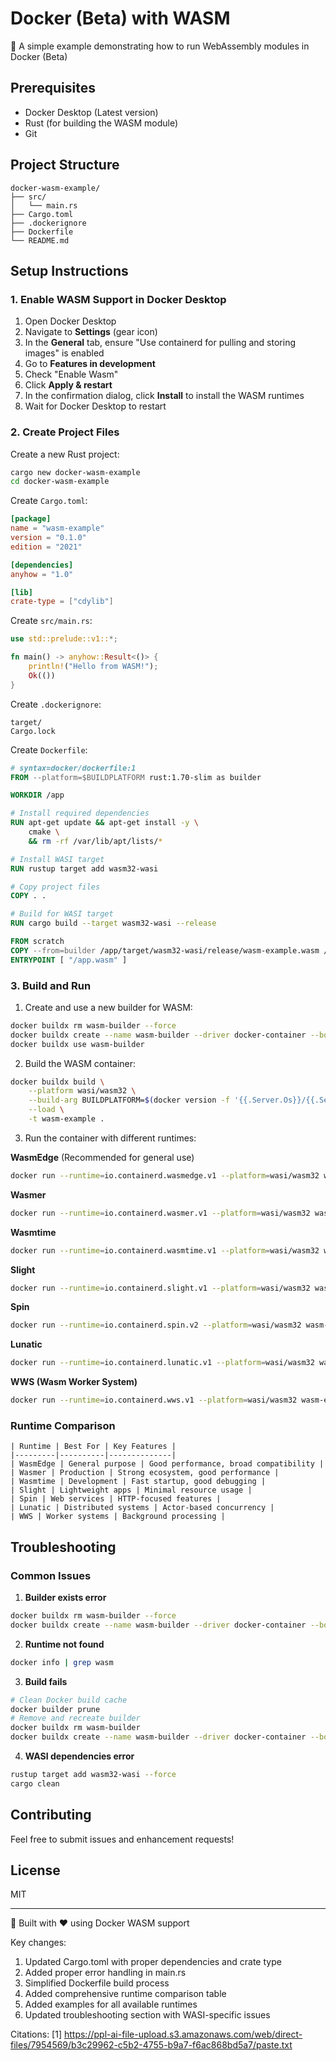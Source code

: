 # Docker (Beta) with WASM

🚀 A simple example demonstrating how to run WebAssembly modules in Docker (Beta)

## Prerequisites

- Docker Desktop (Latest version)
- Rust (for building the WASM module)
- Git

## Project Structure

```
docker-wasm-example/
├── src/
│   └── main.rs
├── Cargo.toml
├── .dockerignore
├── Dockerfile
└── README.md
```

## Setup Instructions

### 1. Enable WASM Support in Docker Desktop

1. Open Docker Desktop
2. Navigate to **Settings** (gear icon)
3. In the **General** tab, ensure "Use containerd for pulling and storing images" is enabled
4. Go to **Features in development**
5. Check "Enable Wasm"
6. Click **Apply & restart**
7. In the confirmation dialog, click **Install** to install the WASM runtimes
8. Wait for Docker Desktop to restart

### 2. Create Project Files

Create a new Rust project:

```sh
cargo new docker-wasm-example
cd docker-wasm-example
```

Create `Cargo.toml`:

```toml
[package]
name = "wasm-example"
version = "0.1.0"
edition = "2021"

[dependencies]
anyhow = "1.0"

[lib]
crate-type = ["cdylib"]
```

Create `src/main.rs`:

```rust
use std::prelude::v1::*;

fn main() -> anyhow::Result<()> {
    println!("Hello from WASM!");
    Ok(())
}
```

Create `.dockerignore`:

```
target/
Cargo.lock
```

Create `Dockerfile`:

```dockerfile
# syntax=docker/dockerfile:1
FROM --platform=$BUILDPLATFORM rust:1.70-slim as builder

WORKDIR /app

# Install required dependencies
RUN apt-get update && apt-get install -y \
    cmake \
    && rm -rf /var/lib/apt/lists/*

# Install WASI target
RUN rustup target add wasm32-wasi

# Copy project files
COPY . .

# Build for WASI target
RUN cargo build --target wasm32-wasi --release

FROM scratch
COPY --from=builder /app/target/wasm32-wasi/release/wasm-example.wasm /app.wasm
ENTRYPOINT [ "/app.wasm" ]
```

### 3. Build and Run

1. Create and use a new builder for WASM:

```sh
docker buildx rm wasm-builder --force
docker buildx create --name wasm-builder --driver docker-container --bootstrap
docker buildx use wasm-builder
```

2. Build the WASM container:

```sh
docker buildx build \
    --platform wasi/wasm32 \
    --build-arg BUILDPLATFORM=$(docker version -f '{{.Server.Os}}/{{.Server.Arch}}') \
    --load \
    -t wasm-example .
```

3. Run the container with different runtimes:

**WasmEdge** (Recommended for general use)

```sh
docker run --runtime=io.containerd.wasmedge.v1 --platform=wasi/wasm32 wasm-example
```

**Wasmer**

```sh
docker run --runtime=io.containerd.wasmer.v1 --platform=wasi/wasm32 wasm-example
```

**Wasmtime**

```sh
docker run --runtime=io.containerd.wasmtime.v1 --platform=wasi/wasm32 wasm-example
```

**Slight**

```sh
docker run --runtime=io.containerd.slight.v1 --platform=wasi/wasm32 wasm-example
```

**Spin**

```sh
docker run --runtime=io.containerd.spin.v2 --platform=wasi/wasm32 wasm-example
```

**Lunatic**

```sh
docker run --runtime=io.containerd.lunatic.v1 --platform=wasi/wasm32 wasm-example
```

**WWS (Wasm Worker System)**

```sh
docker run --runtime=io.containerd.wws.v1 --platform=wasi/wasm32 wasm-example
```

### Runtime Comparison

```
| Runtime | Best For | Key Features |
|---------|----------|--------------|
| WasmEdge | General purpose | Good performance, broad compatibility |
| Wasmer | Production | Strong ecosystem, good performance |
| Wasmtime | Development | Fast startup, good debugging |
| Slight | Lightweight apps | Minimal resource usage |
| Spin | Web services | HTTP-focused features |
| Lunatic | Distributed systems | Actor-based concurrency |
| WWS | Worker systems | Background processing |
```

## Troubleshooting

### Common Issues

1. **Builder exists error**

```sh
docker buildx rm wasm-builder --force
docker buildx create --name wasm-builder --driver docker-container --bootstrap
```

2. **Runtime not found**

```sh
docker info | grep wasm
```

3. **Build fails**

```sh
# Clean Docker build cache
docker builder prune
# Remove and recreate builder
docker buildx rm wasm-builder
docker buildx create --name wasm-builder --driver docker-container --bootstrap
```

4. **WASI dependencies error**

```sh
rustup target add wasm32-wasi --force
cargo clean
```

## Contributing

Feel free to submit issues and enhancement requests!

## License

MIT

---

🔧 Built with ❤️ using Docker WASM support

Key changes:

1. Updated Cargo.toml with proper dependencies and crate type
2. Added proper error handling in main.rs
3. Simplified Dockerfile build process
4. Added comprehensive runtime comparison table
5. Added examples for all available runtimes
6. Updated troubleshooting section with WASI-specific issues

Citations: [1]
https://ppl-ai-file-upload.s3.amazonaws.com/web/direct-files/7954569/b3c29962-c5b2-4755-b9a7-f6ac868bd5a7/paste.txt
